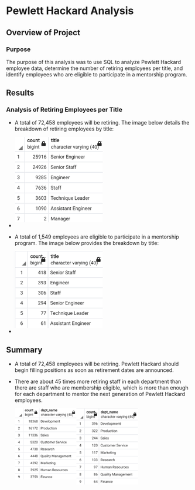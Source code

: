 # Pewlett Hackard Analysis

## Overview of Project

### **Purpose**

The purpose of this analysis was to use SQL to analyze Pewlett Hackard employee data, determine the number of retiring employees per title, and identify employees who are eligible to participate in a mentorship program.

## Results

### **Analysis of Retiring Employees per Title**

- A total of 72,458 employees will be retiring. The image below details the breakdown of retiring employees by title:

    <img src="Resources/ret_titles.png" height="50%" width="50%" align="center">

- 

- A total of 1,549 employees are eligible to participate in a mentorship program. The image below provides the breakdown by title:

    <img src="Resources/ment_titles.png" height="50%" width="50%" align="center">

-

## Summary

- A total of 72,458 employees will be retiring. Pewlett Hackard should begin filling positions as soon as retirement dates are announced.


- There are about 45 times more retiring staff in each department than there are staff who are membership eligible, which is more than enough for each department to mentor the next generation of Pewlett Hackard employees. 

    <img src="Resources/retiring_dept.png" height="35%" width="35%" align="left">
    
    <img src="Resources/mentor_dept.png" height="35%" width="35%">